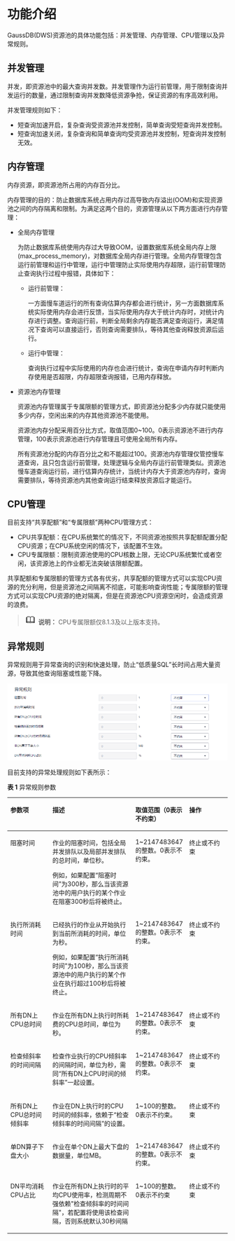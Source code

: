 # 功能介绍<a name="ZH-CN_TOPIC_0000001455917109"></a>

GaussDB\(DWS\)资源池的具体功能包括：并发管理、内存管理、CPU管理以及异常规则。

## 并发管理<a name="section17310122571"></a>

并发，即资源池中的最大查询并发数。并发管理作为运行前管理，用于限制查询并发运行的数量，通过限制查询并发数降低资源争抢，保证资源的有序高效利用。

并发管理规则如下：

-   短查询加速开启，复杂查询受资源池并发控制，简单查询受短查询并发控制。
-   短查询加速关闭，复杂查询和简单查询均受资源池并发控制，短查询并发控制无效。

## 内存管理<a name="section6729105320220"></a>

内存资源，即资源池所占用的内存百分比。

内存管理的目的：防止数据库系统占用内存过高导致内存溢出\(OOM\)和实现资源池之间的内存隔离和限制。为满足这两个目的，资源管理从以下两方面进行内存管理：

-   全局内存管理

    为防止数据库系统使用内存过大导致OOM，设置数据库系统全局内存上限\(max\_process\_memory\)，对数据库全局内存进行管理。全局内存管理包含运行前管理和运行中管理，运行中管理防止实际使用内存超限，运行前管理防止查询执行过程中报错，具体如下：

    -   运行前管理：

        一方面慢车道运行的所有查询估算内存都会进行统计，另一方面数据库系统实际使用内存会进行反馈，当实际使用内存大于统计内存时，对统计内存进行调整。查询运行前，判断全局剩余内存能否满足查询运行，满足情况下查询可以直接运行，否则查询需要排队，等待其他查询释放资源后运行。

    -   运行中管理：

        查询执行过程中实际使用的内存也会进行统计，查询在申请内存时判断内存使用是否超限，内存超限查询报错，已用内存释放。


-   资源池内存管理

    资源池内存管理属于专属限额的管理方式，即资源池分配多少内存就只能使用多少内存，空闲出来的内存其他资源池不能使用。

    资源池内存分配采用百分比方式，取值范围0\~100。0表示资源池不进行内存管理，100表示资源池进行内存管理且可使用全局所有内存。

    所有资源池分配的内存百分比之和不能超过100。资源池内存管理仅管控慢车道查询，且只包含运行前管理，处理逻辑与全局内存运行前管理类似。资源池慢车道查询运行前，进行估算内存统计，当统计内存大于资源池内存时，查询需要排队，等待资源池内其他查询运行结束释放资源后才能运行。


## CPU管理<a name="section8129175313310"></a>

目前支持“共享配额”和“专属限额”两种CPU管理方式：

-   CPU共享配额：在CPU系统繁忙的情况下，不同资源池按照共享配额配置分配CPU资源；在CPU系统空闲的情况下，该配置不生效。
-   CPU专属限额：限制资源池使用的CPU核数上限，无论CPU系统繁忙或者空闲，该资源池上的作业都无法突破该限额配置。

共享配额和专属限额的管理方式各有优劣，共享配额的管理方式可以实现CPU资源的充分利用，但是资源池之间隔离不彻底，可能影响查询性能；专属限额的管理方式可以实现CPU资源的绝对隔离，但是在资源池CPU资源空闲时，会造成资源的浪费。

>![](public_sys-resources/icon-note.gif) **说明：** 
>CPU专属限额仅8.1.3及以上版本支持。

## 异常规则<a name="section6688114018815"></a>

异常规则用于异常查询的识别和快速处理，防止“低质量SQL”长时间占用大量资源，导致其他查询阻塞或性能下降。

![](figures/zh-cn_image_0000001455917441.png)

目前支持的异常处理规则如下表所示：

**表 1**  异常规则参数

<a name="table595493692317"></a>
<table><thead align="left"><tr id="row14955536172317"><th class="cellrowborder" valign="top" width="20%" id="mcps1.2.5.1.1"><p id="p1195513613231"><a name="p1195513613231"></a><a name="p1195513613231"></a>参数项</p>
</th>
<th class="cellrowborder" valign="top" width="40%" id="mcps1.2.5.1.2"><p id="p1595523622313"><a name="p1595523622313"></a><a name="p1595523622313"></a>描述</p>
</th>
<th class="cellrowborder" valign="top" width="20%" id="mcps1.2.5.1.3"><p id="p8955103652312"><a name="p8955103652312"></a><a name="p8955103652312"></a>取值范围（0表示不约束）</p>
</th>
<th class="cellrowborder" valign="top" width="20%" id="mcps1.2.5.1.4"><p id="p1495563619235"><a name="p1495563619235"></a><a name="p1495563619235"></a>操作</p>
</th>
</tr>
</thead>
<tbody><tr id="row19955113692312"><td class="cellrowborder" valign="top" width="20%" headers="mcps1.2.5.1.1 "><p id="p860271820245"><a name="p860271820245"></a><a name="p860271820245"></a>阻塞时间</p>
</td>
<td class="cellrowborder" valign="top" width="40%" headers="mcps1.2.5.1.2 "><p id="p159551736152313"><a name="p159551736152313"></a><a name="p159551736152313"></a>作业的阻塞时间，包括全局并发排队以及局部并发排队的总时间，单位秒。</p>
<p id="p12211103312264"><a name="p12211103312264"></a><a name="p12211103312264"></a>例如，如果配置“阻塞时间”为300秒，那么当该资源池中的用户执行的某个作业在阻塞300秒后将被终止。</p>
</td>
<td class="cellrowborder" valign="top" width="20%" headers="mcps1.2.5.1.3 "><p id="p192451432182819"><a name="p192451432182819"></a><a name="p192451432182819"></a>1~2147483647的整数。0表示不约束。</p>
</td>
<td class="cellrowborder" valign="top" width="20%" headers="mcps1.2.5.1.4 "><p id="p8956436112315"><a name="p8956436112315"></a><a name="p8956436112315"></a>终止或不约束</p>
</td>
</tr>
<tr id="row15611153115475"><td class="cellrowborder" valign="top" width="20%" headers="mcps1.2.5.1.1 "><p id="p156111931114717"><a name="p156111931114717"></a><a name="p156111931114717"></a>执行所消耗时间</p>
</td>
<td class="cellrowborder" valign="top" width="40%" headers="mcps1.2.5.1.2 "><p id="p1458131142619"><a name="p1458131142619"></a><a name="p1458131142619"></a>已经执行的作业从开始执行到当前所消耗的时间，单位为秒。</p>
<p id="p1761116313473"><a name="p1761116313473"></a><a name="p1761116313473"></a>例如，如果配置“执行所消耗时间”为100秒，那么当该资源池中的用户执行的某个作业在执行超过100秒后将被终止。</p>
</td>
<td class="cellrowborder" valign="top" width="20%" headers="mcps1.2.5.1.3 "><p id="p391183319384"><a name="p391183319384"></a><a name="p391183319384"></a>1~2147483647的整数。0表示不约束。</p>
</td>
<td class="cellrowborder" valign="top" width="20%" headers="mcps1.2.5.1.4 "><p id="p346112222205"><a name="p346112222205"></a><a name="p346112222205"></a>终止或不约束</p>
</td>
</tr>
<tr id="row1961111313473"><td class="cellrowborder" valign="top" width="20%" headers="mcps1.2.5.1.1 "><p id="p471355673819"><a name="p471355673819"></a><a name="p471355673819"></a>所有DN上CPU总时间</p>
</td>
<td class="cellrowborder" valign="top" width="40%" headers="mcps1.2.5.1.2 "><p id="p19611143119478"><a name="p19611143119478"></a><a name="p19611143119478"></a>作业在所有DN上执行时所耗费的CPU总时间，单位为秒。</p>
</td>
<td class="cellrowborder" valign="top" width="20%" headers="mcps1.2.5.1.3 "><p id="p1440253133915"><a name="p1440253133915"></a><a name="p1440253133915"></a>1~2147483647的整数。0表示不约束。</p>
</td>
<td class="cellrowborder" valign="top" width="20%" headers="mcps1.2.5.1.4 "><p id="p10618132442017"><a name="p10618132442017"></a><a name="p10618132442017"></a>终止或不约束</p>
</td>
</tr>
<tr id="row46117310476"><td class="cellrowborder" valign="top" width="20%" headers="mcps1.2.5.1.1 "><p id="p28251415123913"><a name="p28251415123913"></a><a name="p28251415123913"></a>检查倾斜率的时间间隔</p>
</td>
<td class="cellrowborder" valign="top" width="40%" headers="mcps1.2.5.1.2 "><p id="p156112315474"><a name="p156112315474"></a><a name="p156112315474"></a>检查作业执行的CPU倾斜率的间隔时间，单位为秒，需同“所有DN上CPU时间的倾斜率”一起设置。</p>
</td>
<td class="cellrowborder" valign="top" width="20%" headers="mcps1.2.5.1.3 "><p id="p1092815814711"><a name="p1092815814711"></a><a name="p1092815814711"></a>1~2147483647的整数。0表示不约束。</p>
</td>
<td class="cellrowborder" valign="top" width="20%" headers="mcps1.2.5.1.4 "><p id="p17192849102014"><a name="p17192849102014"></a><a name="p17192849102014"></a>终止或不约束</p>
</td>
</tr>
<tr id="row8988125711397"><td class="cellrowborder" valign="top" width="20%" headers="mcps1.2.5.1.1 "><p id="p122671642241"><a name="p122671642241"></a><a name="p122671642241"></a>所有DN上CPU总时间倾斜率</p>
</td>
<td class="cellrowborder" valign="top" width="40%" headers="mcps1.2.5.1.2 "><p id="p898918570399"><a name="p898918570399"></a><a name="p898918570399"></a>作业在DN上执行时的CPU时间的倾斜率，依赖于“检查倾斜率的时间间隔”的设置。</p>
</td>
<td class="cellrowborder" valign="top" width="20%" headers="mcps1.2.5.1.3 "><p id="p11926153115118"><a name="p11926153115118"></a><a name="p11926153115118"></a>1~100的整数。0表示不约束。</p>
</td>
<td class="cellrowborder" valign="top" width="20%" headers="mcps1.2.5.1.4 "><p id="p483005013206"><a name="p483005013206"></a><a name="p483005013206"></a>终止或不约束</p>
</td>
</tr>
<tr id="row52801184451"><td class="cellrowborder" valign="top" width="20%" headers="mcps1.2.5.1.1 "><p id="p428117844519"><a name="p428117844519"></a><a name="p428117844519"></a>单DN算子下盘大小</p>
</td>
<td class="cellrowborder" valign="top" width="40%" headers="mcps1.2.5.1.2 "><p id="p328110814516"><a name="p328110814516"></a><a name="p328110814516"></a>作业在单个DN上最大下盘的数据量，单位MB。</p>
</td>
<td class="cellrowborder" valign="top" width="20%" headers="mcps1.2.5.1.3 "><p id="p82816819456"><a name="p82816819456"></a><a name="p82816819456"></a>1~2147483647的整数。0表示不约束。</p>
</td>
<td class="cellrowborder" valign="top" width="20%" headers="mcps1.2.5.1.4 "><p id="p1828117884512"><a name="p1828117884512"></a><a name="p1828117884512"></a>终止或不约束</p>
</td>
</tr>
<tr id="row1238293519473"><td class="cellrowborder" valign="top" width="20%" headers="mcps1.2.5.1.1 "><p id="p1382153513479"><a name="p1382153513479"></a><a name="p1382153513479"></a>DN平均消耗CPU占比</p>
</td>
<td class="cellrowborder" valign="top" width="40%" headers="mcps1.2.5.1.2 "><p id="p938233564714"><a name="p938233564714"></a><a name="p938233564714"></a>作业在所有DN上执行时的平均CPU使用率，检测周期不强依赖"检查倾斜率的时间间隔"，若配置将使用该检查间隔，否则系统默认30秒间隔</p>
</td>
<td class="cellrowborder" valign="top" width="20%" headers="mcps1.2.5.1.3 "><p id="p1538283524715"><a name="p1538283524715"></a><a name="p1538283524715"></a>1~100的整数。0表示不约束</p>
</td>
<td class="cellrowborder" valign="top" width="20%" headers="mcps1.2.5.1.4 "><p id="p538233554717"><a name="p538233554717"></a><a name="p538233554717"></a>终止或不约束</p>
</td>
</tr>
</tbody>
</table>

